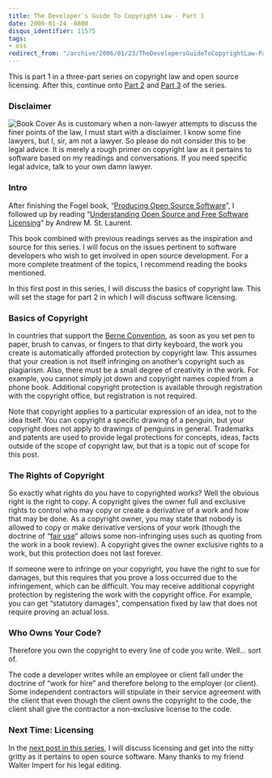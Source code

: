 ```yaml
---
title: The Developer's Guide To Copyright Law - Part 1
date: 2006-01-24 -0800
disqus_identifier: 11575
tags:
- oss
redirect_from: "/archive/2006/01/23/TheDevelopersGuideToCopyrightLaw-Part1.aspx/"
---
```


This is part 1 in a three-part series on copyright law and open source
licensing. After this, continue onto [Part
2](https://haacked.com/archive/2006/01/24/DevelopersGuideToOpenSourceSoftwareLicensing.aspx "Part 2 of the series")
and [Part
3](https://haacked.com/archive/2006/01/25/WhoOwnstheCopyrightforAnOpenSourceProject.aspx)
of the series.

### Disclaimer

![Book
Cover](https://haacked.com/images/UnderstandingOpenSourceLicensing.gif)
As is customary when a non-lawyer attempts to discuss the finer points
of the law, I must start with a disclaimer. I know some fine lawyers,
but I, sir, am not a lawyer. So please do not consider this to be legal
advice. It is merely a rough primer on copyright law as it pertains to
software based on my readings and conversations. If you need specific
legal advice, talk to your own damn lawyer.

### Intro

After finishing the Fogel book, “[Producing Open Source
Software](http://producingoss.com/)”, I followed up by reading
“[Understanding Open Source and Free Software
Licensing](http://www.oreilly.com/catalog/osfreesoft/book/ "Understanding Open Source and Free Software Licensing Book Online")”
by Andrew M. St. Laurent.

This book combined with previous readings serves as the inspiration and
source for this series. I will focus on the issues pertinent to software
developers who wish to get involved in open source development. For a
more complete treatment of the topics, I recommend reading the books
mentioned.

In this first post in this series, I will discuss the basics of
copyright law. This will set the stage for part 2 in which I will
discuss software licensing.

### Basics of Copyright

In countries that support the [Berne
Convention](https://en.wikipedia.org/wiki/Berne_Convention "Berne Convention"),
as soon as you set pen to paper, brush to canvas, or fingers to that
dirty keyboard, the work you create is automatically afforded protection
by copyright law. This assumes that your creation is not itself
infringing on another’s copyright such as plagiarism. Also, there must
be a small degree of creativity in the work. For example, you cannot
simply jot down and copyright names copied from a phone book. Additional
copyright protection is available through registration with the
copyright office, but registration is not required.

Note that copyright applies to a particular expression of an idea, not
to the idea itself. You can copyright a specific drawing of a penguin,
but your copyright does not apply to drawings of penguins in general.
Trademarks and patents are used to provide legal protections for
concepts, ideas, facts outside of the scope of copyright law, but that
is a topic out of scope for this post.

### The Rights of Copyright

So exactly what rights do you have to copyrighted works? Well the
obvious right is the right to copy. A copyright gives the owner full and
exclusive rights to control who may copy or create a derivative of a
work and how that may be done. As a copyright owner, you may state that
nobody is allowed to copy or make derivative versions of your work
(though the doctrine of “[fair
use](http://en.wikipedia.org/wiki/Fair_use "Wikipedia definition of 'Fair Use'")”
allows some non-infringing uses such as quoting from the work in a book
review). A copyright gives the owner exclusive rights to a work, but
this protection does not last forever.

If someone were to infringe on your copyright, you have the right to sue
for damages, but this requires that you prove a loss occurred due to the
infringement, which can be difficult. You may receive additional
copyright protection by registering the work with the copyright office.
For example, you can get “statutory damages”, compensation fixed by law
that does not require proving an actual loss.

### Who Owns Your Code?

Therefore you own the copyright to every line of code you write. Well...
sort of.

The code a developer writes while an employee or client fall under the
doctrine of “work for hire” and therefore belong to the employer (or
client). Some independent contractors will stipulate in their service
agreement with the client that even though the client owns the copyright
to the code, the client shall give the contractor a non-exclusive
license to the code.

### Next Time: Licensing

In the [next post in this
series](https://haacked.com/archive/2006/01/24/DevelopersGuideToOpenSourceSoftwareLicensing.aspx),
I will discuss licensing and get into the nitty gritty as it pertains to
open source software. Many thanks to my friend Walter Impert for his
legal editing.

